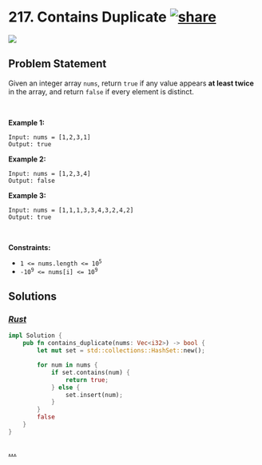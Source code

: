 # 217. Contains Duplicate [![share]](https://leetcode.com/problems/contains-duplicate/)

![][easy]

## Problem Statement

<p>Given an integer array <code>nums</code>, return <code>true</code> if any value appears <strong>at least twice</strong> in the array, and return <code>false</code> if every element is distinct.</p>
<p> </p>
<p><strong class="example">Example 1:</strong></p>

```
Input: nums = [1,2,3,1]
Output: true
```

<p><strong class="example">Example 2:</strong></p>

```
Input: nums = [1,2,3,4]
Output: false
```

<p><strong class="example">Example 3:</strong></p>

```
Input: nums = [1,1,1,3,3,4,3,2,4,2]
Output: true
```

<p> </p>
<p><strong>Constraints:</strong></p>
<ul>
<li><code>1 &lt;= nums.length &lt;= 10<sup>5</sup></code></li>
<li><code>-10<sup>9</sup> &lt;= nums[i] &lt;= 10<sup>9</sup></code></li>
</ul>

## Solutions

### [_Rust_](contains_duplicate.rs)

```rs [Rust]
impl Solution {
    pub fn contains_duplicate(nums: Vec<i32>) -> bool {
        let mut set = std::collections::HashSet::new();

        for num in nums {
            if set.contains(num) {
                return true;
            } else {
                set.insert(num);
            }
        }
        false
    }
}

```

### [_..._]()

```

```

<!----------------------------------{ link }--------------------------------->

[share]: https://graph.org/file/3ea5234dda646b71c574a.png
[easy]: https://img.shields.io/badge/Difficulty-Easy-bright.svg
[medium]: https://img.shields.io/badge/Difficulty-Medium-yellow.svg
[hard]: https://img.shields.io/badge/Difficulty-Hard-red.svg
